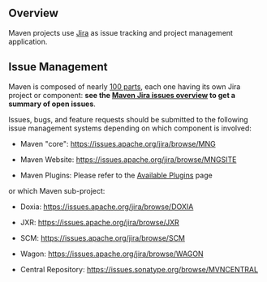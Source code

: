 ## Overview

Maven projects use [Jira](https://www.atlassian.com/software/jira) as issue tracking and project management application.

## Issue Management

Maven is composed of nearly [100 parts](/scm.html#Maven_Sources_Overview), each one having its own Jira project or component:
**see the [Maven Jira issues overview](https://cwiki.apache.org/confluence/display/MAVEN/Maven+JIRA+issues+overview) to get a summary of open issues**.

Issues, bugs, and feature requests should be submitted to the following
issue management systems depending on which component is involved:

* Maven "core": <https://issues.apache.org/jira/browse/MNG>

* Maven Website: <https://issues.apache.org/jira/browse/MNGSITE>

* Maven Plugins: Please refer to the [Available Plugins](./plugins/index.html) page

or which Maven sub-project:

* Doxia: <https://issues.apache.org/jira/browse/DOXIA>

* JXR: <https://issues.apache.org/jira/browse/JXR>

* SCM: <https://issues.apache.org/jira/browse/SCM>

* Wagon: <https://issues.apache.org/jira/browse/WAGON>

* Central Repository: <https://issues.sonatype.org/browse/MVNCENTRAL>
